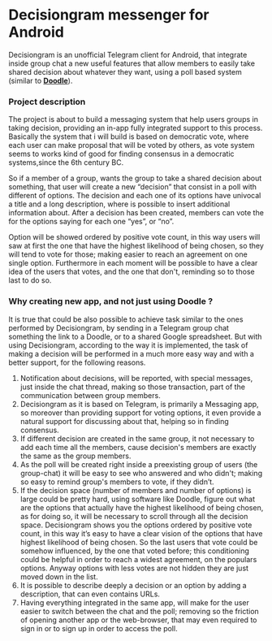 # Decisiongram messenger for Android
Decisiongram is an unofficial Telegram client for Android, that integrate inside group chat a new useful features that allow members to easily take shared decision about whatever they want, using a poll based system (similar to [**Doodle**](https://doodle.com/)).

### Project description

The project is about to build a messaging system that help users groups in taking decision, providing an in-app fully integrated support to this process. Basically the system that i will build is based on democratic vote, where each user can make proposal that will be voted by others, as vote system seems to works kind of good for finding consensus in a democratic systems,since the 6th century BC.

So if a member of a group, wants the group to take a shared decision about something, that user will create a new “decision” that consist in a poll with different of options. The decision and each one of its options have univocal a title and a long description, where is possible to insert additional information about. After a decision has been created, members can vote the for the options saying for each one “yes”, or “no”.

Option will be showed ordered by positive vote count, in this way users will saw at first the one that have the highest likelihood of being chosen, so they will tend to vote for those; making easier to reach an agreement on one single option. Furthermore in each moment will be possible to have a clear idea of the users that votes, and the one that don't, reminding so to those last to do so.

### Why creating new app, and not just using Doodle ?

It is true that could be also possible to achieve task similar to the ones performed by Decisiongram, by sending in a Telegram group chat something the link to a Doodle, or to a shared Google spreadsheet. But with using Decisiongram, according to the way it is implemented, the task of making a decision will be performed in a much more easy way and with a better support, for the following reasons.

1. Notification about decisions, will be reported, with special messages, just inside the chat thread, making so those transaction, part of the communication between group members.
2. Decisiongram as it is based on Telegram, is primarily a Messaging app, so moreover than providing support for voting options, it even provide a natural support for discussing about that, helping so in finding consensus.
3. If different decision are created in the same group, it not necessary to add each time all the members, cause decision's members are exactly the same as the group members.
4. As the poll will be created right inside a preexisting group of users (the group-chat) it will be easy to see who answered and who didn't; making so easy to remind group's members to vote, if they didn’t.
5. If the decision space (number of members and number of options) is large could be pretty hard, using software like Doodle, figure out what are the options that actually have the highest likelihood of being chosen, as for doing so, it will be necessary to scroll through all the decision space. Decisiongram shows you the options ordered by positive vote count, in this way it’s easy to have a clear vision of the options that have highest likelihood of being chosen. So the last users that vote could be somehow influenced, by the one that voted before; this conditioning could be helpful in order to reach a widest agreement, on the populars options. Anyway options with less votes are not hidden they are just moved down in the list.
6. It is possible to describe deeply a decision or an option by adding a description, that can even contains URLs.
7. Having everything integrated in the same app, will make for the user easier to switch between the chat and the poll; removing so the friction of opening another app or the web-browser, that may even required to sign in or to sign up in order to access the poll.
